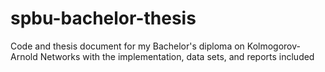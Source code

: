 # spbu-bachelor-thesis
Code and thesis document for my Bachelor's diploma on Kolmogorov-Arnold Networks with the implementation, data sets, and reports included
